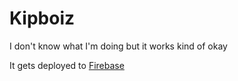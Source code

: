 # Kipboiz

I don't know what I'm doing but it works kind of okay

It gets deployed to [Firebase](http://kipboiz-app.firebaseapp.com)
